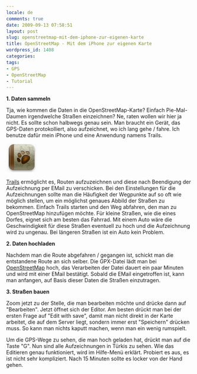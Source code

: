 ```yaml
---
locale: de
comments: true
date: 2009-09-13 07:58:51
layout: post
slug: openstreetmap-mit-dem-iphone-zur-eigenen-karte
title: OpenStreetMap - Mit dem iPhone zur eigenen Karte
wordpress_id: 1408
categories:
tags:
- GPS
- OpenStreetMap
- Tutorial
---
```


**1. Daten sammeln**

Tja, wie kommen die Daten in die OpenStreetMap-Karte? Einfach Pie-Mal-Daumen irgendwelche Straßen einzeichnen? Ne, raten wollen wir hier ja nicht. Es sollte schon halbwegs genau sein. Man braucht ein Gerät, das GPS-Daten protokolliert, also aufzeichnet, wo ich lang gehe / fahre. Ich benutze dafür mein iPhone und eine Anwendung namens Trails.

[![Trails](/images/2009-09-13-openstreetmap-mit-dem-iphone-zur-eigenen-karte/Bildschirmfoto-2009-09-13-um-08.30.58.png)](http://itunes.apple.com/WebObjects/MZStore.woa/wa/viewSoftware?id=289190494&mt=8)

[Trails](http://itunes.apple.com/WebObjects/MZStore.woa/wa/viewSoftware?id=289190494&mt=8) ermöglicht es, Routen aufzuzeichnen und diese nach Beendigung der Aufzeichnung per EMail zu verschicken. Bei den Einstellungen für die Aufzeichnungen sollte man die Häufigkeit der Wegpunkte auf so oft wie möglich stellen, um ein möglichst genaues Abbild der Straßen zu bekommen. Einfach Trails starten und den Weg abfahren, den man zu OpenStreetMap hinzufügen möchte. Für kleine Straßen, wie die eines Dorfes, eignet sich am besten das Fahrrad. Mit einem Auto wäre die Geschwindigkeit für diese Straßen eventuell zu hoch und die Aufzeichnung wird zu ungenau. Bei längeren Straßen ist ein Auto kein Problem.

**2. Daten hochladen**

Nachdem man die Route abgefahren / gegangen ist, schickt man die entstandene Route an sich selber. Die GPX-Datei lädt man bei [OpenStreetMap](http://www.openstreetmap.org/traces) hoch, das Verarbeiten der Datei dauert ein paar Minuten und wird mit einer EMail bestätigt. Sobald die EMail eingetroffen ist, kann man anfangen, auf Basis dieser Daten die Straßen einzutragen.

**3. Straßen bauen**

Zoom jetzt zu der Stelle, die man bearbeiten möchte und drücke dann auf "Bearbeiten". Jetzt öffnet sich der Editor. Am besten drückt man bei der ersten Frage auf "Edit with save", damit man nicht direkt in der Karte arbeitet, die auf dem Server liegt, sondern immer erst "Speichern" drücken muss. So kann man nichts kaputt machen, wenn man ein wenig rumspielt.

Um die GPS-Wege zu sehen, die man hoch geladen hat, drückt man auf die Taste "G". Nun sind alle Aufzeichnungen in Türkis zu sehen. Wie das Editieren genau funktioniert, wird im Hilfe-Menü erklärt. Probiert es aus, es ist nicht sehr kompliziert. Nach 15 Minuten sollte es locker von der Hand gehen.
